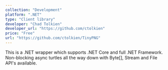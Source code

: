 ```yaml
---
collection: "Development"
platform: ".NET"
type: "Client library"
developer: "Chad Tolkien"
developer_url: "https://github.com/ctolkien"
price: "Free"
url: "https://github.com/ctolkien/TinyPNG"
---
```


This is a .NET wrapper which supports .NET Core and full .NET Framework.
Non-blocking async turtles all the way down with Byte[], Stream and File API's
available.
